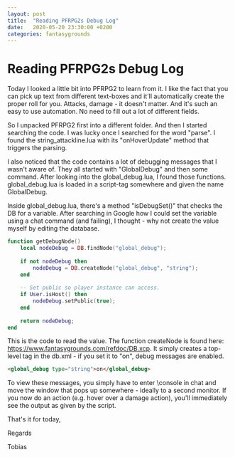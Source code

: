 ```yaml
---
layout: post
title:  "Reading PFRPG2s Debug Log"
date:   2020-05-20 23:30:00 +0200
categories: fantasygrounds
---
```


# Reading PFRPG2s Debug Log

Today I looked a little bit into PFRPG2 to learn from it. I like the fact that
you can pick up text from different text-boxes and it'll automatically create
the proper roll for you. Attacks, damage - it doesn't matter. And it's such an
easy to use automation. No need to fill out a lot of different fields.

So I unpacked PFRPG2 first into a different folder. And then I started searching
the code. I was lucky once I searched for the word "parse". I found the
string_attackline.lua with its "onHoverUpdate" method that triggers the parsing.

I also noticed that the code contains a lot of debugging messages that I wasn't
aware of. They all started with "GlobalDebug" and then some command. After looking
into the global_debug.lua, I found those functions. global_debug.lua is loaded
in a script-tag somewhere and given the name GlobalDebug.

Inside global_debug.lua, there's a method "isDebugSet()" that checks the DB for
a variable. After searching in Google how I could set the variable using a
chat command (and failing), I thought - why not create the value myself by editing
the database.

```lua
function getDebugNode()
	local nodeDebug = DB.findNode("global_debug");
	
	if not nodeDebug then
		nodeDebug = DB.createNode("global_debug", "string");
	end
	
	-- Set public so player instance can access.
	if User.isHost() then
		nodeDebug.setPublic(true);
	end
	
	return nodeDebug;
end
```

This is the code to read the value. The function createNode is found here:
https://www.fantasygrounds.com/refdoc/DB.xcp. It simply creates a top-level tag
in the db.xml - if you set it to "on", debug messages are enabled.

```html
<global_debug type="string">on</global_debug>
```

To view these messages, you simply have to enter \console in chat and move the
window that pops up somewhere - ideally to a second monitor. If you now do an
action (e.g. hover over a damage action), you'll immediately see the output as
given by the script.

That's it for today,

Regards

Tobias
